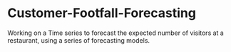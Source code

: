 # Customer-Footfall-Forecasting
Working on a Time series to forecast the expected number of visitors at a restaurant, using a series of forecasting models.
